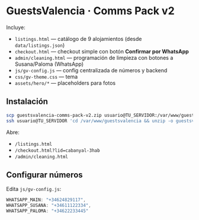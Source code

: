 
# GuestsValencia · Comms Pack v2
Incluye:
- `listings.html` — catálogo de 9 alojamientos (desde `data/listings.json`)
- `checkout.html` — checkout simple con botón **Confirmar por WhatsApp**
- `admin/cleaning.html` — programación de limpieza con botones a Susana/Paloma (WhatsApp)
- `js/gv-config.js` — config centralizada de números y backend
- `css/gv-theme.css` — tema
- `assets/hero/*` — placeholders para fotos

## Instalación
```bash
scp guestsvalencia-comms-pack-v2.zip usuario@TU_SERVIDOR:/var/www/guestsvalencia/
ssh usuario@TU_SERVIDOR 'cd /var/www/guestsvalencia && unzip -o guestsvalencia-comms-pack-v2.zip'
```
Abre:
- `/listings.html`
- `/checkout.html?lid=cabanyal-3hab`
- `/admin/cleaning.html`

## Configurar números
Edita `js/gv-config.js`:
```js
WHATSAPP_MAIN: "+34624829117",
WHATSAPP_SUSANA: "+34611122334",
WHATSAPP_PALOMA: "+34622233445"
```
